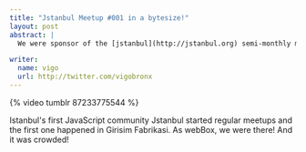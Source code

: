 ```yaml
---
title: "Jstanbul Meetup #001 in a bytesize!"
layout: post
abstract: |
  We were sponsor of the [jstanbul](http://jstanbul.org) semi-monthly meetup!

writer:
  name: vigo
  url: http://twitter.com/vigobronx
---
```

{% video tumblr 87233775544 %}

Istanbul's first JavaScript community Jstanbul started regular meetups and the first 
one happened in Girisim Fabrikasi. As webBox, we were there! And it was crowded!
